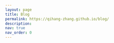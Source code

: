 ```yaml
---
layout: page
title: Blog
permalink: https://qihang-zhang.github.io/blog/
description:
nav: true
nav_order: 0
---
```

<script type="text/javascript">
    // 在页面加载后执行跳转
    window.onload = function() {
        setTimeout(function() {
            window.location.href = "https://qihang-zhang.github.io/blog/";
        }, 0); // 5000毫秒（5秒）后跳转
    }
</script>
<!-- <meta http-equiv="refresh" content="0;url=https://qihang-zhang.github.io/blog/"> -->